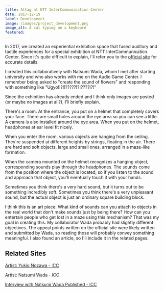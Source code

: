 ```yaml
---
title: Altag at NTT InterCommunication Center
date: 2017-12-19
label: Development
image: /images/project_development.png
image_alt: A cat typing on a keyboard
featured:
---
```


In 2017, we created an experiential exhibition space that fused auditory and tactile experiences for a special exhibition at NTT InterCommunication Center. Since it's quite difficult to explain, I'll refer you to the [official site](https://www.ntticc.or.jp/ja/archive/works/altag/) for accurate details.

I created this collaboratively with Natsumi Wada, whom I met after starting university and who also works with me on the Audio Game Center. I remember being asked to "create the sound of flowers" and responding with something like "Ugyo!!?!!?????!?!????!?!"

Since the exhibition has already ended and I think only images are posted (or maybe no images at all?), I'll briefly explain.

There's a room. At the entrance, you put on a helmet that completely covers your face. There are small holes around the eye area so you can see a little. A camera is also installed around the eye area. When you put on the helmet, headphones at ear level fit nicely.

When you enter the room, various objects are hanging from the ceiling. They're suspended at different heights by strings, floating in the air. There are hard and soft objects, large and small ones, arranged in a maze-like formation.

When the camera mounted on the helmet recognizes a hanging object, corresponding sounds play through the headphones. The sounds come from the position where the object is located, so if you listen to the sound and approach that object, you'll eventually touch it with your hands.

Sometimes you think there's a very hard sound, but it turns out to be something incredibly soft. Sometimes you think there's a very unpleasant sound, but the actual object is just an ordinary square building block.

I think this is an art piece. What kind of sounds can you attach to objects in the real world that don't make sounds just by being there? How can you entertain people who get lost in a maze using this mechanism? That was my goal in creating this. My collaborator Wada probably had slightly different objectives. The appeal points written on the official site were likely written and submitted by Wada, so reading those will probably convey something meaningful. I also found an article, so I'll include it in the related pages.

## Related Sites

[Artist: Yukio Nozawa - ICC](https://www.ntticc.or.jp/ja/archive/participants/nozawa-yukio/)

[Artist: Natsumi Wada - ICC](https://www.ntticc.or.jp/ja/archive/participants/wada-natsumi/)

[Interview with Natsumi Wada Published - ICC](https://www.ntticc.or.jp/ja/channel-icc/blog/2018/01/os2017-04/)